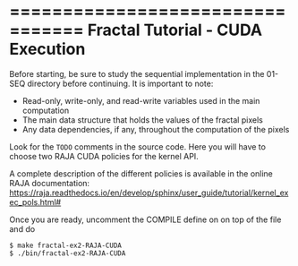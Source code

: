 =================================
Fractal Tutorial - CUDA Execution
=================================

Before starting, be sure to study the sequential implementation in the 01-SEQ directory 
before continuing. It is important to note:
 * Read-only, write-only, and read-write variables used in the main computation
 * The main data structure that holds the values of the fractal pixels
 * Any data dependencies, if any, throughout the computation of the pixels

Look for the `TODO` comments in the source code. Here you will have to choose 
two RAJA CUDA policies for the kernel API.

A complete description of the different policies is available in the online RAJA
documentation:
https://raja.readthedocs.io/en/develop/sphinx/user_guide/tutorial/kernel_exec_pols.html#

Once you are ready, uncomment the COMPILE define on on top of the file and do

```
$ make fractal-ex2-RAJA-CUDA
$ ./bin/fractal-ex2-RAJA-CUDA
```